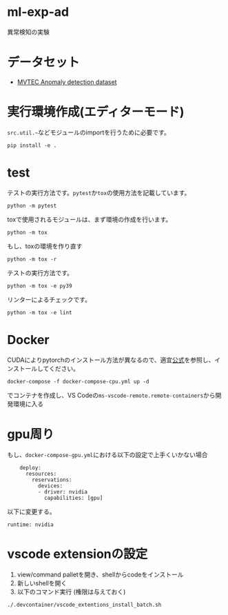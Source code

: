 # ml-exp-ad

異常検知の実験

# データセット

- [MVTEC Anomaly detection dataset](https://www.mvtec.com/company/research/datasets/mvtec-ad/)

# 実行環境作成(エディターモード)

`src.util.~`などモジュールのimportを行うために必要です。

```
pip install -e .
```

# test

テストの実行方法です。`pytest`か`tox`の使用方法を記載しています。

```
python -m pytest
```

toxで使用されるモジュールは、まず環境の作成を行います。

```
python -m tox
```


もし、toxの環境を作り直す

```
python -m tox -r
```

テストの実行方法です。
```
python -m tox -e py39
```

リンターによるチェックです。
```
python -m tox -e lint
```

# Docker

 CUDAによりpytorchのインストール方法が異なるので、適宜[公式](https://pytorch.org/)を参照し、インストールしてください。

```
docker-compose -f docker-compose-cpu.yml up -d
```

でコンテナを作成し、VS Codeの`ms-vscode-remote.remote-containers`から開発環境に入る

# gpu周り

もし、`docker-compose-gpu.yml`における以下の設定で上手くいかない場合

```
    deploy:
      resources:
        reservations:
          devices:
          - driver: nvidia
            capabilities: [gpu]
```

以下に変更する。

```
runtime: nvidia
```

# vscode extensionの設定

1. view/command palletを開き、shellからcodeをインストール
2. 新しいshellを開く
3. 以下のコマンド実行 (権限は与えておく)

```
./.devcontainer/vscode_extentions_install_batch.sh
```